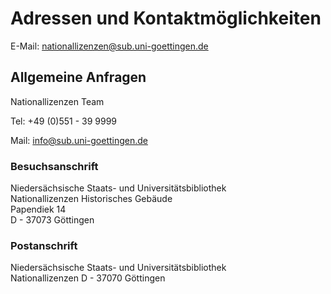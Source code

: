 # Adressen und Kontaktmöglichkeiten

E-Mail: <nationallizenzen@sub.uni-goettingen.de>

## Allgemeine Anfragen

Nationallizenzen Team

Tel: +49 (0)551 - 39 9999

Mail: <info@sub.uni-goettingen.de>
 
### Besuchsanschrift

Niedersächsische Staats- und Universitätsbibliothek  
Nationallizenzen
Historisches Gebäude  
Papendiek 14  
D - 37073 Göttingen

### Postanschrift

Niedersächsische Staats- und Universitätsbibliothek  
Nationallizenzen
D - 37070 Göttingen
